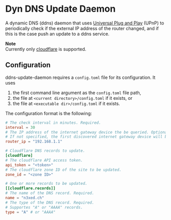 # Dyn DNS Update Daemon

A dynamic DNS (ddns) daemon that uses [Universal Plug and
Play](https://en.wikipedia.org/wiki/Universal_Plug_and_Play) (UPnP) to periodically check
if the external IP address of the router changed, and if this is the case push an update
to a ddns service.

**Note**  
Currently only [cloudflare](https://www.cloudflare.com/) is supported.

## Configuration

ddns-update-daemon requires a `config.toml` file for its configuration.
It uses
1. the first command line argument as the `config.toml` file path,
2. the file at `<current directory>/config.toml` if it exists, or
3. the file at `<executable dir>/config.toml` if it exists.

The configuration format is the following:
```toml
# The check interval in minutes. Required.
interval = 30
# The IP address of the internet gateway device the be queried. Optional.
# If not specified, the first discovered internet gateway device will be used.
router_ip = "192.168.1.1"

# Cloudflare DNS records to update.
[cloudflare]
# The cloudflare API access token.
api_token = "<token>"
# The cloudflare zone ID of the site to be updated.
zone_id = "<zone ID>"

# One or more records to be updated.
[[cloudflare.records]]
# The name of the DNS record. Required.
name = "n3xed.ch"
# The type of the DNS record. Required.
# Supportes "A" or "AAAA" records.
type = "A" # or "AAAA"
```